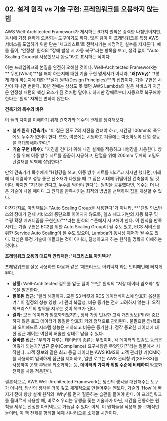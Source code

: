 ## 02. 설계 원칙 vs 기술 구현: 프레임워크를 오용하지 않는 법

AWS Well-Architected Framework가 제시하는 6가지 원칙은 강력한 나침반이지만, 동시에 가장 흔하게 오용되는 도구이기도 하다. 많은 팀이 이 프레임워크를 특정 AWS 서비스를 도입하기 위한 단순 '체크리스트'로 전락시키는 치명적인 실수를 저지른다. 예를 들어, '안정성' 원칙의 "장애 발생 시 자동 복구"라는 항목을 보고, 생각 없이 "Auto Scaling Group을 사용했으니 완료"라고 표시하는 식이다.

이는 프레임워크의 본질을 완전히 오해한 것이다. Well-Architected Framework는 **'무엇(What)'**을 해야 하는지에 대한 기술 구현 명세서가 아니라, **'왜(Why)'** 그렇게 해야 하는지에 대한 **설계 원칙(Design Principles)**의 집합이다. 기술 구현은 시간이 지나면 변한다. 10년 전에는 상상도 못 했던 AWS Lambda와 같은 서비스가 지금은 안정성 패턴의 핵심 요소가 된 것처럼 말이다. 하지만 장애로부터 자동으로 복구해야 한다는 '원칙' 자체는 변하지 않는다.

**건축가와 목수의 비유**

이 둘의 차이를 이해하기 위해 건축가와 목수의 관계를 생각해보자.

* **설계 원칙 (건축가):** "이 집은 진도 7의 지진을 견뎌야 하고, 시간당 100mm의 폭우에도 누수가 없어야 한다. 또한, 여름에는 시원하고 겨울에는 따뜻하도록 단열 성능을 극대화해야 한다."
* **기술 구현 (목수):** "지진을 견디기 위해 내진 설계를 적용하고 H형강을 사용한다. 방수를 위해 이중 방수 시트를 꼼꼼히 시공하고, 단열을 위해 200mm 두께의 고밀도 단열재를 외벽에 삽입한다."

만약 건축가가 목수에게 "H형강을 쓰고, 이중 방수 시트를 써라"고 지시만 했다면, 미래에 더 저렴하고 성능 좋은 신소재가 나왔을 때 그 집은 시대에 뒤떨어진 건축물이 될 것이다. 하지만 "지진을 견디고, 누수를 막아야 한다"는 원칙을 공유했다면, 목수는 더 나은 기술이 나올 때마다 그 원칙을 만족시키는 최적의 방법을 선택하여 집을 개선할 수 있다.

마찬가지로, 아키텍트는 "Auto Scaling Group을 사용한다"가 아니라, **"단일 인스턴스의 장애가 전체 서비스의 중단으로 이어지지 않도록, 헬스 체크 기반의 자동 복구 및 수평 확장 메커니즘을 구현한다"**라는 원칙의 수준에서 사고해야 한다. 이 원칙을 만족시키는 기술 구현은 EC2를 위한 Auto Scaling Group이 될 수도 있고, ECS 서비스를 위한 Service Auto Scaling이 될 수도 있으며, Lambda의 동시성 제어가 될 수도 있다. 핵심은 특정 기술에 매몰되는 것이 아니라, 달성하고자 하는 원칙을 명확히 이해하는 것이다.

**프레임워크 오용의 대표적 안티패턴: '체크리스트 아키텍처'**

프레임워크를 잘못 사용하면 다음과 같은 '체크리스트 아키텍처'라는 안티패턴에 빠지게 된다.

* **상황:** Well-Architected 검토를 앞둔 팀이 '보안' 원칙의 "저장 데이터 암호화" 항목을 발견한다.
* **잘못된 접근:** "빨리 해결하자. 모든 S3 버킷과 RDS 데이터베이스에 암호화 옵션을 켜." 이 결정의 성능 영향, 키 관리 복잡성, 비용 증가는 전혀 고려하지 않는다. 오직 체크리스트의 항목을 지우는 것이 목표가 된다.
* **결과:** 모든 데이터가 암호화되었지만, 정작 가장 민감한 고객 개인정보(PII)와 중요하지 않은 로그 데이터가 동일한 암호화 키와 정책으로 관리된다. 불필요한 암/복호화 오버헤드로 시스템 성능은 저하되고 비용은 증가한다. 정작 중요한 데이터에 대한 접근 제어는 여전히 허술한 상태로 남을 수 있다.
* **올바른 접근:** "우리가 다루는 데이터의 종류는 무엇이며, 각 데이터의 민감도 등급은 어떻게 되는가? 법규 준수(Compliance) 요구사항은 무엇인가?"라는 질문에서 시작한다. 고객 정보와 같은 최고 등급 데이터는 AWS KMS의 고객 관리형 키(CMK)를 사용하여 엄격하게 접근을 제어하고, 일반 로그는 AWS 관리형 키(SSE-S3)를 사용하여 운영 부담을 최소화하는 등, **데이터의 가치와 위험 수준에 비례하여** 암호화 전략을 차등 적용한다.

결론적으로, AWS Well-Architected Framework는 당신의 생각을 대신해주는 도구가 아니라, 당신의 생각을 더욱 깊고 체계적으로 만들어주는 멘토다. 기술의 'How'에 빠지기 전에 항상 설계 원칙의 'Why'를 먼저 질문하는 습관을 들여야 한다. 이 프레임워크를 올바르게 사용할 때, 비로소 우리는 유행을 좇는 기술자가 아닌, 시간을 관통하는 원칙을 세우는 진정한 아키텍트로 거듭날 수 있다. 이제, 이 원칙들을 적용해 볼 구체적인 놀이터, 이 책 전체를 함께할 예제 시나리오를 소개할 시간이다.